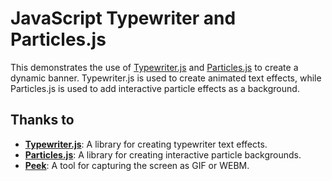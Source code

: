 # JavaScript Typewriter and Particles.js

This demonstrates the use of [Typewriter.js](https://github.com/tameemsafi/typewriterjs) and [Particles.js](https://github.com/VincentGarreau/particles.js) to create a dynamic banner. Typewriter.js is used to create animated text effects, while Particles.js is used to add interactive particle effects as a background.

## Thanks to

- **[Typewriter.js](https://github.com/tameemsafi/typewriterjs)**: A library for creating typewriter text effects.
- **[Particles.js](https://github.com/VincentGarreau/particles.js)**: A library for creating interactive particle backgrounds.
- **[Peek](https://github.com/phw/peek)**: A tool for capturing the screen as GIF or WEBM.

